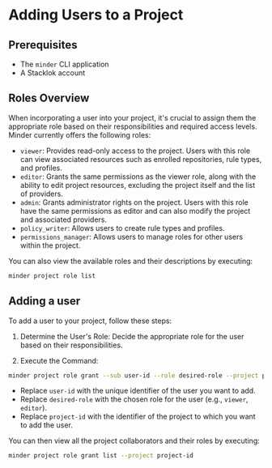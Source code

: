 # Adding Users to a Project

## Prerequisites

* The `minder` CLI application
* A Stacklok account

## Roles Overview
When incorporating a user into your project, it's crucial to assign them the appropriate role based on their responsibilities and required access levels. 
Minder currently offers the following roles:

- `viewer`: Provides read-only access to the project. Users with this role can view associated resources such as enrolled repositories, rule types, and profiles.
- `editor`: Grants the same permissions as the viewer role, along with the ability to edit project resources, excluding the project itself and the list of providers.
- `admin`: Grants administrator rights on the project. Users with this role have the same permissions as editor and can also modify the project and associated providers.
- `policy_writer`: Allows users to create rule types and profiles.
- `permissions_manager`: Allows users to manage roles for other users within the project.

You can also view the available roles and their descriptions by executing:
```bash
minder project role list
```

## Adding a user
To add a user to your project, follow these steps:

1) Determine the User's Role: Decide the appropriate role for the user based on their responsibilities.

2) Execute the Command:
 ```bash
 minder project role grant --sub user-id --role desired-role --project project-id
 ```
 - Replace `user-id` with the unique identifier of the user you want to add.
 - Replace `desired-role` with the chosen role for the user (e.g., `viewer`, `editor`).
 - Replace `project-id` with the identifier of the project to which you want to add the user.

You can then view all the project collaborators and their roles by executing:
```bash
minder project role grant list --project project-id
```
